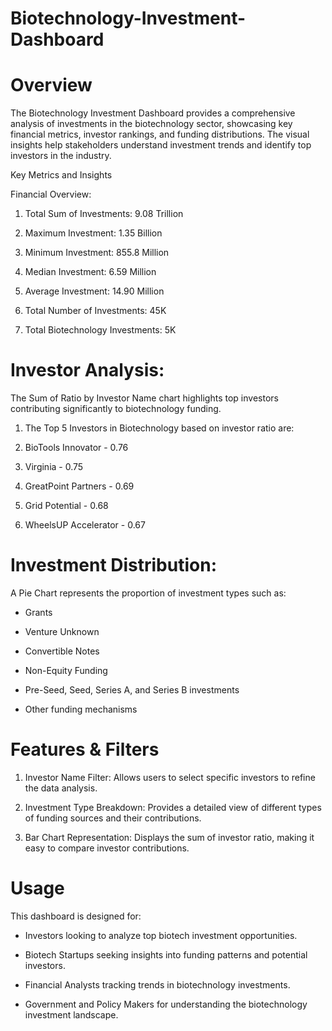 # Biotechnology-Investment-Dashboard

# Overview

The Biotechnology Investment Dashboard provides a comprehensive analysis of investments in the biotechnology sector, showcasing key financial metrics, investor rankings, and funding distributions. The visual insights help stakeholders understand investment trends and identify top investors in the industry.

Key Metrics and Insights

Financial Overview:

1. Total Sum of Investments: 9.08 Trillion

2. Maximum Investment: 1.35 Billion

3. Minimum Investment: 855.8 Million

4. Median Investment: 6.59 Million

5. Average Investment: 14.90 Million

6. Total Number of Investments: 45K

7. Total Biotechnology Investments: 5K

# Investor Analysis:

The Sum of Ratio by Investor Name chart highlights top investors contributing significantly to biotechnology funding.

1. The Top 5 Investors in Biotechnology based on investor ratio are:

2. BioTools Innovator - 0.76

3. Virginia - 0.75

4. GreatPoint Partners - 0.69

5. Grid Potential - 0.68

6. WheelsUP Accelerator - 0.67

# Investment Distribution:

A Pie Chart represents the proportion of investment types such as:

- Grants

- Venture Unknown

- Convertible Notes

- Non-Equity Funding

- Pre-Seed, Seed, Series A, and Series B investments

- Other funding mechanisms

# Features & Filters

1. Investor Name Filter: Allows users to select specific investors to refine the data analysis.

2. Investment Type Breakdown: Provides a detailed view of different types of funding sources and their contributions.

3. Bar Chart Representation: Displays the sum of investor ratio, making it easy to compare investor contributions.

# Usage

This dashboard is designed for:

- Investors looking to analyze top biotech investment opportunities.

- Biotech Startups seeking insights into funding patterns and potential investors.

- Financial Analysts tracking trends in biotechnology investments.

- Government and Policy Makers for understanding the biotechnology investment landscape.
